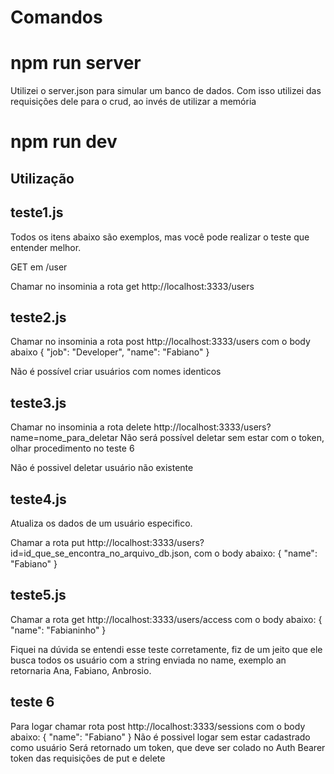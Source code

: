 # Comandos

# npm run server 
Utilizei o server.json para simular um banco de dados. Com isso utilizei das requisições dele para o crud, ao invés de utilizar a memória
# npm run dev

## Utilização

## teste1.js

Todos os itens abaixo são exemplos, mas você pode realizar o teste que entender melhor.

GET em /user 

Chamar no insominia a rota get http://localhost:3333/users

## teste2.js

Chamar no insominia a rota post http://localhost:3333/users com o body abaixo
{
	"job": "Developer",
	"name": "Fabiano"
}

Não é possível criar usuários com nomes identicos

## teste3.js

Chamar no insominia a rota delete http://localhost:3333/users?name=nome_para_deletar
Não será possível deletar sem estar com o token, olhar procedimento no teste 6

Não é possivel deletar usuário não existente

## teste4.js

Atualiza os dados de um usuário especifico.

Chamar a rota put http://localhost:3333/users?id=id_que_se_encontra_no_arquivo_db.json, com o body abaixo:
{
	"name": "Fabiano"
}

## teste5.js
Chamar a rota get http://localhost:3333/users/access com o body abaixo:
{
	"name": "Fabianinho"
}

Fiquei na dúvida se entendi esse teste corretamente, fiz de um jeito que ele busca todos os usuário com a string enviada no name, exemplo an retornaria Ana, Fabiano, Anbrosio.

## teste 6

Para logar chamar rota post http://localhost:3333/sessions com o body abaixo:
{
	"name": "Fabiano"
}
Não é possivel logar sem estar cadastrado como usuário
Será retornado um token, que deve ser colado no Auth Bearer token das requisições de put e delete
